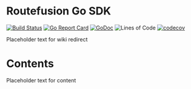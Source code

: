 # Routefusion Go SDK

[![Build Status](https://api.travis-ci.org/chihaya/chihaya.svg?branch=master)](https://travis-ci.org/routefusion/routefusion-golang)
[![Go Report Card](https://goreportcard.com/badge/github.com/routefusion/routefusion-golang)](https://goreportcard.com/report/github.com/routefusion/routefusion-golang)
[![GoDoc](https://godoc.org/github.com/routefusion/routefusion-golang?status.svg)](https://godoc.org/github.com/routefusion/routefusion-golang)
![Lines of Code](https://tokei.rs/b1/github/routefusion/routefusion-golang)
[![codecov](https://codecov.io/gh/routefusion/routefusion-golang/branch/master/graph/badge.svg)](https://codecov.io/gh/routefusion/routefusion-golang)

Placeholder text for wiki redirect

# Contents

Placeholder text for content
